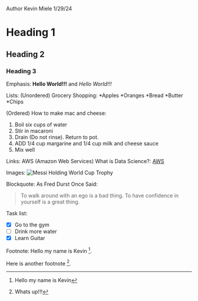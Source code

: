 Author Kevin Miele 1/29/24

# Heading 1
## Heading 2
### Heading 3

Emphasis: __Hello World!!!__ and *Hello World!!!*

Lists: (Unordered) Grocery Shopping: 
*Apples
  *Oranges
*Bread
*Butter
*Chips

(Ordered) 
How to make mac and cheese:
1. Boil six cups of water
2. Stir in macaroni
3. Drain (Do not rinse). Return to pot. 
4. ADD 1/4 cup margarine and 1/4 cup milk and cheese sauce
5. Mix well

Links: AWS (Amazon Web Services) What is Data Science?: [AWS](https://aws.amazon.com/what-is/data-science/#:~:text=Data%20science%20is%20the%20study,analyze%20large%20amounts%20of%20data.) 

Images: ![Messi Holding World Cup Trophy](https://github.com/k3vvv/Data110/assets/136255008/bcfcd1ae-c653-4bb1-a60e-781585129d95)

Blockquote: As Fred Durst Once Said: 

> To walk around with an ego is a bad thing. To have confidence in yourself is a great thing.

Task list: 
- [x] Go to the gym
- [ ] Drink more water
- [x] Learn Guitar

Footnote: 
Hello my name is Kevin [^1].
[^1]:Hello my name is Kevin

Here is another footnote [^2].
[^2]:Whats up!!!
